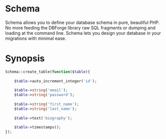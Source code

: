 # Schema

Schema allows you to define your database schema in pure, beautiful PHP. No more feeding the DBForge library raw SQL fragments or dumping and loading at the command line. Schema lets you design your database in your migrations with minimal ease.

# Synopsis

```php
Schema::create_table(function($table){
    
    $table->auto_increment_integer('id');
    
    $table->string('email');
    $table->string('password');
    
    $table->string('first_name');
    $table->string('last_name');
    
    $table->text('biography');
    
    $table->timestamps();
});
```